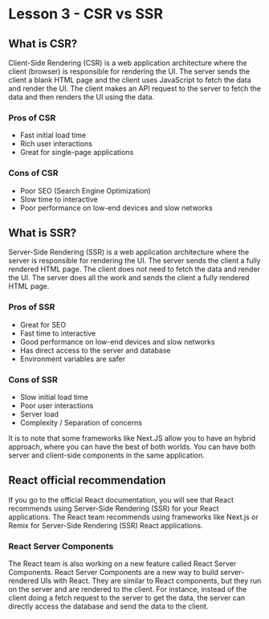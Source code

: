 # Lesson 3 - CSR vs SSR

## What is CSR?

Client-Side Rendering (CSR) is a web application architecture where the client (browser) is responsible for rendering the UI. The server sends the client a blank HTML page and the client uses JavaScript to fetch the data and render the UI. The client makes an API request to the server to fetch the data and then renders the UI using the data.

### Pros of CSR

- Fast initial load time
- Rich user interactions
- Great for single-page applications

### Cons of CSR

- Poor SEO (Search Engine Optimization)
- Slow time to interactive
- Poor performance on low-end devices and slow networks

## What is SSR?

Server-Side Rendering (SSR) is a web application architecture where the server is responsible for rendering the UI. The server sends the client a fully rendered HTML page. The client does not need to fetch the data and render the UI. The server does all the work and sends the client a fully rendered HTML page.

### Pros of SSR

- Great for SEO
- Fast time to interactive
- Good performance on low-end devices and slow networks
- Has direct access to the server and database
- Environment variables are safer

### Cons of SSR

- Slow initial load time
- Poor user interactions
- Server load
- Complexity / Separation of concerns

It is to note that some frameworks like Next.JS allow you to have an hybrid approach, where you can have the best of both worlds. You can have both server and client-side components in the same application.

## React official recommendation

If you go to the official React documentation, you will see that React recommends using Server-Side Rendering (SSR) for your React applications. The React team recommends using frameworks like Next.js or Remix for Server-Side Rendering (SSR) React applications.

### React Server Components

The React team is also working on a new feature called React Server Components. React Server Components are a new way to build server-rendered UIs with React. They are similar to React components, but they run on the server and are rendered to the client. For instance, instead of the client doing a fetch request to the server to get the data, the server can directly access the database and send the data to the client.
